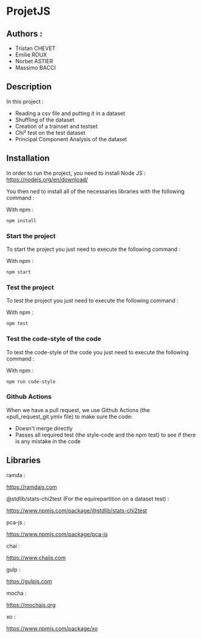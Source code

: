 # ProjetJS

## Authors : 
  - Tristan CHEVET
  - Emilie ROUX
  - Norbet ASTIER
  - Massimo BACCI

## Description

In this project :
  - Reading a csv file and putting it in a dataset
  - Shuffling of the dataset
  - Creation of a trainset and testset
  - Chi² test on the test dataset
  - Principal Component Analysis of the dataset

## Installation

In order to run the project, you need to install Node JS : <https://nodejs.org/en/download/>

You then ned to install all of the necessaries libraries with the following command :

With npm :

```node
npm install
```

### Start the project

To start the project you just need to execute the following command :

With npm :

```node
npm start
```

### Test the project

To test the project you just need to execute the following command :

With npm :

```node
npm test
```

### Test the code-style of the code

To test the code-style of the code you just need to execute the following command :

With npm :

```node
npm run code-style
```

### Github Actions

When we have a pull request, we use Github Actions (the «pull_request_git.yml» file) to make sure the code:
  - Doesn't merge directly
  - Passes all required test (the style-code and the npm test) to see if there is any mistake in the code

## Libraries

ramda :

<https://ramdajs.com>

@stdlib/stats-chi2test (For the equirepartition on a dataset test) :

<https://www.npmjs.com/package/@stdlib/stats-chi2test>

pca-js :

<https://www.npmjs.com/package/pca-js>

chai :

<https://www.chaijs.com>

gulp :

<https://gulpjs.com>

mocha :

<https://mochajs.org>

xo :

<https://www.npmjs.com/package/xo>

